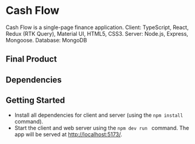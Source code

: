 # Cash Flow

Cash Flow is a single-page finance application. 
Client: TypeScript, React, Redux (RTK Query), Material UI,  HTML5, CSS3.
Server: Node.js, Express, Mongoose.
Database: MongoDB


## Final Product



## Dependencies




## Getting Started

- Install all dependencies for client and server (using the `npm install` command).
- Start the client and web server using the `npm dev run ` command. The app will be served at <http://localhost:5173/>.